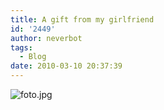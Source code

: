 ```yaml
---
title: A gift from my girlfriend
id: '2449'
author: neverbot
tags:
  - Blog
date: 2010-03-10 20:37:39
---
```


![foto.jpg](./foto.jpg)